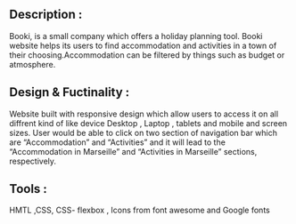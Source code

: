 ## Description :
Booki, is a small company which offers a holiday planning tool. 
Booki website helps its users to find accommodation and activities in a town of their choosing.Accommodation can be filtered by things such as budget or atmosphere.
## Design & Fuctinality :
Website built with responsive design which allow users to access it on all diffrent kind of  like device Desktop , Laptop , tablets and mobile and screen sizes.
User would be able to click on two section of navigation bar which are “Accommodation” and “Activities” and it will lead to the “Accommodation in Marseille” and “Activities in Marseille” sections, respectively.
## Tools :
HMTL ,CSS, CSS- flexbox , Icons from font awesome and Google fonts
